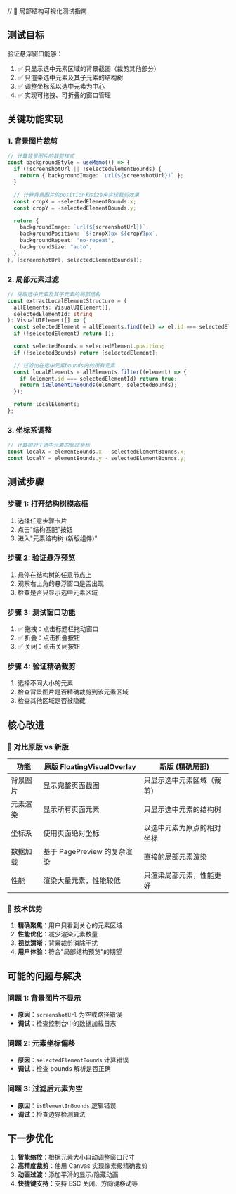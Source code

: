 // 🎯 局部结构可视化测试指南

## 测试目标

验证悬浮窗口能够：

1. ✅ 只显示选中元素区域的背景截图（裁剪其他部分）
2. ✅ 只渲染选中元素及其子元素的结构树
3. ✅ 调整坐标系以选中元素为中心
4. ✅ 实现可拖拽、可折叠的窗口管理

## 关键功能实现

### 1. 背景图片裁剪

```typescript
// 计算背景图片的裁剪样式
const backgroundStyle = useMemo(() => {
  if (!screenshotUrl || !selectedElementBounds) {
    return { backgroundImage: `url(${screenshotUrl})` };
  }

  // 计算背景图片的position和size来实现裁剪效果
  const cropX = -selectedElementBounds.x;
  const cropY = -selectedElementBounds.y;

  return {
    backgroundImage: `url(${screenshotUrl})`,
    backgroundPosition: `${cropX}px ${cropY}px`,
    backgroundRepeat: "no-repeat",
    backgroundSize: "auto",
  };
}, [screenshotUrl, selectedElementBounds]);
```

### 2. 局部元素过滤

```typescript
// 提取选中元素及其子元素的局部结构
const extractLocalElementStructure = (
  allElements: VisualUIElement[],
  selectedElementId: string
): VisualUIElement[] => {
  const selectedElement = allElements.find((el) => el.id === selectedElementId);
  if (!selectedElement) return [];

  const selectedBounds = selectedElement.position;
  if (!selectedBounds) return [selectedElement];

  // 过滤出在选中元素bounds内的所有元素
  const localElements = allElements.filter((element) => {
    if (element.id === selectedElementId) return true;
    return isElementInBounds(element, selectedBounds);
  });

  return localElements;
};
```

### 3. 坐标系调整

```typescript
// 计算相对于选中元素的局部坐标
const localX = elementBounds.x - selectedElementBounds.x;
const localY = elementBounds.y - selectedElementBounds.y;
```

## 测试步骤

### 步骤 1: 打开结构树模态框

1. 选择任意步骤卡片
2. 点击"结构匹配"按钮
3. 进入"元素结构树 (新版组件)"

### 步骤 2: 验证悬浮预览

1. 悬停在结构树的任意节点上
2. 观察右上角的悬浮窗口是否出现
3. 检查是否只显示选中元素区域

### 步骤 3: 测试窗口功能

1. ✅ 拖拽：点击标题栏拖动窗口
2. ✅ 折叠：点击折叠按钮
3. ✅ 关闭：点击关闭按钮

### 步骤 4: 验证精确裁剪

1. 选择不同大小的元素
2. 检查背景图片是否精确裁剪到该元素区域
3. 检查其他区域是否被隐藏

## 核心改进

### 🎯 对比原版 vs 新版

| 功能     | 原版 FloatingVisualOverlay  | 新版 (精确局部)            |
| -------- | --------------------------- | -------------------------- |
| 背景图片 | 显示完整页面截图            | 只显示选中元素区域（裁剪） |
| 元素渲染 | 显示所有页面元素            | 只显示选中元素的结构树     |
| 坐标系   | 使用页面绝对坐标            | 以选中元素为原点的相对坐标 |
| 数据加载 | 基于 PagePreview 的复杂渲染 | 直接的局部元素渲染         |
| 性能     | 渲染大量元素，性能较低      | 只渲染局部元素，性能更好   |

### 🚀 技术优势

1. **精确聚焦**：用户只看到关心的元素区域
2. **性能优化**：减少渲染元素数量
3. **视觉清晰**：背景裁剪消除干扰
4. **用户体验**：符合"局部结构预览"的期望

## 可能的问题与解决

### 问题 1: 背景图片不显示

- **原因**：`screenshotUrl` 为空或路径错误
- **调试**：检查控制台中的数据加载日志

### 问题 2: 元素坐标偏移

- **原因**：`selectedElementBounds` 计算错误
- **调试**：检查 bounds 解析是否正确

### 问题 3: 过滤后元素为空

- **原因**：`isElementInBounds` 逻辑错误
- **调试**：检查边界检测算法

## 下一步优化

1. **智能缩放**：根据元素大小自动调整窗口尺寸
2. **高精度裁剪**：使用 Canvas 实现像素级精确裁剪
3. **动画过渡**：添加平滑的显示/隐藏动画
4. **快捷键支持**：支持 ESC 关闭、方向键移动等

